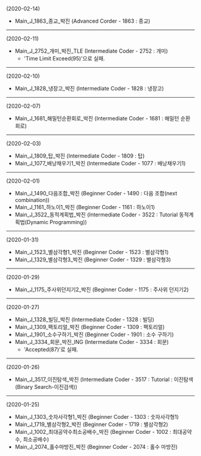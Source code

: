 (2020-02-14)
- Main_J_1863_종교_박진 (Advanced Corder - 1863 : 종교)
---
(2020-02-11)
- Main_J_2752_개미_박진_TLE (Intermediate Coder - 2752 : 개미)
  - 'Time Limit Exceed(95)'으로 실패.
---
(2020-02-10)
- Main_J_1828_냉장고_박진 (Intermediate Coder - 1828 : 냉장고)
---
(2020-02-07)
- Main_J_1681_해밀턴순환회로_박진 (Intermediate Coder - 1681 : 해밀턴 순환회로)
---
(2020-02-03)
- Main_J_1809_탑_박진 (Intermediate Coder - 1809 : 탑)
- Main_J_1077_배낭채우기1_박진 (Intermediate Coder - 1077 : 배낭채우기1)
---
(2020-02-01)
- Main_J_1490_다음조합_박진 (Beginner Coder - 1490 : 다음 조합(next combination))
- Main_J_1161_하노이1_박진 (Beginner Coder - 1161 : 하노이1)
- Main_J_3522_동적계획법_박진 (Intermediate Coder - 3522 : Tutorial 동적계획법(Dynamic Programming))
---
(2020-01-31)
- Main_J_1523_별삼각형1_박진 (Beginner Coder - 1523 : 별삼각형1)
- Main_J_1329_별삼각형3_박진 (Beginner Coder - 1329 : 별삼각형3)
---
(2020-01-29)
- Main_J_1175_주사위던지기2_박진 (Beginner Coder - 1175 : 주사위 던지기2)
---
(2020-01-27)
- Main_J_1328_빌딩_박진 (Intermediate Coder - 1328 : 빌딩)
- Main_J_1309_팩토리얼_박진 (Beginner Coder - 1309 : 팩토리얼)
- Main_J_1901_소수구하기_박진 (Beginner Coder - 1901 : 소수 구하기)
- Main_J_3334_회문_박진_ING (Intermediate Coder - 3334 : 회문)
  - 'Accepted(87)'로 실패.
---
(2020-01-26)
- Main_J_3517_이진탐색_박진 (Intermediate Coder - 3517 : Tutorial : 이진탐색(Binary Search-이진검색))
---
(2020-01-25)
- Main_J_1303_숫자사각형1_박진 (Beginner Coder - 1303 : 숫자사각형1)
- Main_J_1719_별삼각형2_박진 (Beginner Coder - 1719 : 별삼각형2)
- Main_J_1002_최대공약수최소공배수_박진 (Beginner Coder - 1002 : 최대공약수, 최소공배수)
- Main_J_2074_홀수마방진_박진 (Beginner Coder - 2074 : 홀수 마방진)
